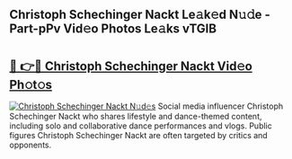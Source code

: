 ## Christoph Schechinger Nackt Le𝚊k𝚎d N𝚞𝚍e - Part-pPv Vid𝚎o Photos Le𝚊ks vTGlB

# <h2><a href="http://fb0ohc.evod.top/?m=Christoph+Schechinger+Nackt">🔗 👉🔴 Christoph Schechinger Nackt Vid𝚎o Ph𝚘t𝚘s</a></h2>

[![Christoph Schechinger Nackt N𝚞d𝚎s](https://i.imgur.com/8V9OHl7.gif)](http://fb0ohc.evod.top/?m=Christoph+Schechinger+Nackt)
Social media influencer Christoph Schechinger Nackt who shares lifestyle and dance-themed content, including solo and collaborative dance performances and vlogs. Public figures Christoph Schechinger Nackt are often targeted by critics and opponents. 
